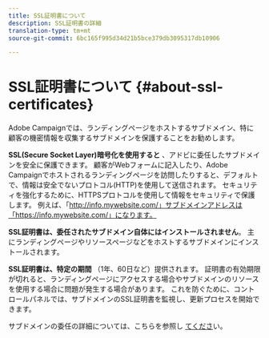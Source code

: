 ```yaml
---
title: SSL証明書について
description: SSL証明書の詳細
translation-type: tm+mt
source-git-commit: 6bc165f995d34d21b5bce379db3095317db10906

---
```



# SSL証明書について {#about-ssl-certificates}

Adobe Campaignでは、ランディングページをホストするサブドメイン、特に顧客の機密情報を収集するサブドメインを保護することをお勧めします。

**SSL(Secure Socket Layer)暗号化を使用すると** 、アドビに委任したサブドメインを安全に保護できます。 顧客がWebフォームに記入したり、Adobe Campaignでホストされるランディングページを訪問したりすると、デフォルトで、情報は安全でないプロトコル(HTTP)を使用して送信されます。 セキュリティを強化するために、HTTPSプロトコルを使用して情報をセキュリティで保護します。 例えば、「http://info.mywebsite.com/」サブドメインアドレスは「https://info.mywebsite.com/」になります。

**SSL証明書は、委任されたサブドメイン自体にはインストールされません**。 主にランディングページやリソースページなどをホストするサブドメインにインストールされます。

**SSL証明書は、特定の期間** （1年、60日など）提供されます。 証明書の有効期限が切れると、ランディングページにアクセスする場合やサブドメインのリソースを使用する場合に問題が発生する場合があります。 これを防ぐために、コントロールパネルでは、サブドメインのSSL証明書を監視し、更新プロセスを開始できます。

サブドメインの委任の詳細については、こちらを参照し [てくださ](https://helpx.adobe.com/campaign/kb/domain-name-delegation.html)い。
